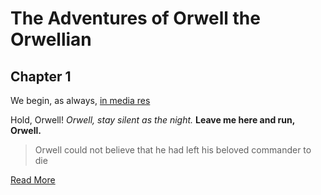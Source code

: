 # The Adventures of Orwell the Orwellian
## Chapter 1

We begin, as always, [in media res](https://en.wikipedia.org/wiki/In_medias_res)

Hold, Orwell!
_Orwell, stay silent as the night._
**Leave me here and run, Orwell.**
> Orwell could not believe that he had left his beloved commander to die

[Read More](myFile.md)
